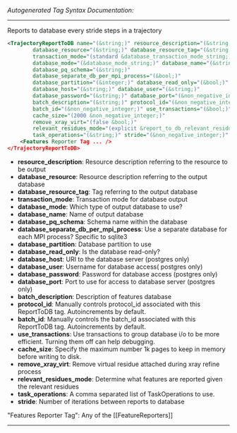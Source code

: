 <!-- THIS IS AN AUTOGENERATED FILE: Don't edit it directly, instead change the schema definition in the code itself. -->

_Autogenerated Tag Syntax Documentation:_

---
Reports to database every stride steps in a trajectory

```xml
<TrajectoryReportToDB name="(&string;)" resource_description="(&string;)"
        database_resource="(&string;)" database_resource_tag="(&string;)"
        transaction_mode="(standard &database_transaction_mode_string;)"
        database_mode="(&database_mode_string;)" database_name="(&string;)"
        database_pq_schema="(&string;)"
        database_separate_db_per_mpi_process="(&bool;)"
        database_partition="(&integer;)" database_read_only="(&bool;)"
        database_host="(&string;)" database_user="(&string;)"
        database_password="(&string;)" database_port="(&non_negative_integer;)"
        batch_description="(&string;)" protocol_id="(&non_negative_integer;)"
        batch_id="(&non_negative_integer;)" use_transactions="(&bool;)"
        cache_size="(2000 &non_negative_integer;)"
        remove_xray_virt="(false &bool;)"
        relevant_residues_mode="(explicit &report_to_db_relevant_residues_mode;)"
        task_operations="(&string;)" stride="(&non_negative_integer;)" >
    <Features Reporter Tag ... />
</TrajectoryReportToDB>
```

-   **resource_description**: Resource description referring to the resource to be output
-   **database_resource**: Resource description referring to the output database
-   **database_resource_tag**: Tag referring to the output database
-   **transaction_mode**: Transaction mode for database output
-   **database_mode**: Which type of output database to use?
-   **database_name**: Name of output database
-   **database_pq_schema**: Schema name within the database
-   **database_separate_db_per_mpi_process**: Use a separate database for each MPI process? Specific to sqlite3
-   **database_partition**: Database partition to use
-   **database_read_only**: Is the database read-only?
-   **database_host**: URI to the database server (postgres only)
-   **database_user**: Username for database access( postgres only)
-   **database_password**: Password for database access (postgres only)
-   **database_port**: Port to use for access to database server (postgres only)
-   **batch_description**: Description of features database
-   **protocol_id**: Manually controls protocol_id associated with this ReportToDB tag. Autoincrements by default.
-   **batch_id**: Manually controls the batch_id associated with this ReportToDB tag. Autoincrements by default.
-   **use_transactions**: Use transactions to group database i/o to be more efficient. Turning them off can help debugging.
-   **cache_size**: Specify the maximum number 1k pages to keep in memory before writing to disk.
-   **remove_xray_virt**: Remove virtual residue attached during xray refine process
-   **relevant_residues_mode**: Determine what features are reported given the relevant residues
-   **task_operations**: A comma separated list of TaskOperations to use.
-   **stride**: Number of iterations between reports to database


"Features Reporter Tag": Any of the [[FeatureReporters]]

---
